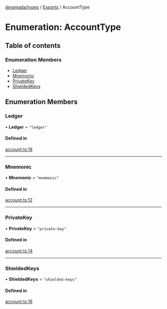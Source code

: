 [@namada/types](../README.md) / [Exports](../modules.md) / AccountType

# Enumeration: AccountType

## Table of contents

### Enumeration Members

- [Ledger](AccountType.md#ledger)
- [Mnemonic](AccountType.md#mnemonic)
- [PrivateKey](AccountType.md#privatekey)
- [ShieldedKeys](AccountType.md#shieldedkeys)

## Enumeration Members

### Ledger

• **Ledger** = ``"ledger"``

#### Defined in

[account.ts:18](https://github.com/anoma/namada-interface/blob/1d7305cb/packages/types/src/account.ts#L18)

___

### Mnemonic

• **Mnemonic** = ``"mnemonic"``

#### Defined in

[account.ts:12](https://github.com/anoma/namada-interface/blob/1d7305cb/packages/types/src/account.ts#L12)

___

### PrivateKey

• **PrivateKey** = ``"private-key"``

#### Defined in

[account.ts:14](https://github.com/anoma/namada-interface/blob/1d7305cb/packages/types/src/account.ts#L14)

___

### ShieldedKeys

• **ShieldedKeys** = ``"shielded-keys"``

#### Defined in

[account.ts:16](https://github.com/anoma/namada-interface/blob/1d7305cb/packages/types/src/account.ts#L16)
